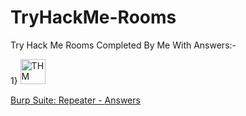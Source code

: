 # TryHackMe-Rooms

Try Hack Me Rooms Completed By Me With Answers:-

1} <img src="https://github.com/Yash22222/TryHackMe-Rooms/assets/97459174/374d011f-c98b-46a8-8388-96e8c2a82dd0" alt="THM" width="40" height="40">

 <a href="https://assets.tryhackme.com/room-banners/burpsuite.svg">Burp Suite: Repeater - </a> <a href="https://github.com/Yash22222/TryHackMe-Rooms/blob/main/Burp%20Suite%3A%20Repeater">Answers</a>

